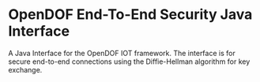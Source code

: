 # OpenDOF End-To-End Security Java Interface

A Java Interface for the OpenDOF IOT framework. The interface is for secure end-to-end connections
using the Diffie-Hellman algorithm for key exchange.
